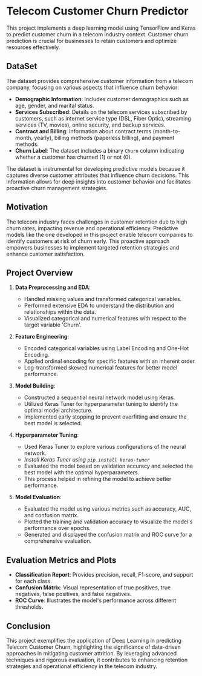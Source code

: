 # Telecom Customer Churn Predictor

This project implements a deep learning model using TensorFlow and Keras to predict customer churn in a telecom industry context. Customer churn prediction is crucial for businesses to retain customers and optimize resources effectively.

## DataSet
The dataset provides comprehensive customer information from a telecom company, focusing on various aspects that influence churn behavior:
- **Demographic Information**: Includes customer demographics such as age, gender, and marital status.
- **Services Subscribed**: Details on the telecom services subscribed by customers, such as internet service type (DSL, Fiber Optic), streaming services (TV, movies), online security, and backup services.
- **Contract and Billing**: Information about contract terms (month-to-month, yearly), billing methods (paperless billing), and payment methods.
- **Churn Label**: The dataset includes a binary `Churn` column indicating whether a customer has churned (1) or not (0).

The dataset is instrumental for developing predictive models because it captures diverse customer attributes that influence churn decisions. This information allows for deep insights into customer behavior and facilitates proactive churn management strategies.

## Motivation
The telecom industry faces challenges in customer retention due to high churn rates, impacting revenue and operational efficiency. Predictive models like the one developed in this project enable telecom companies to identify customers at risk of churn early. This proactive approach empowers businesses to implement targeted retention strategies and enhance customer satisfaction.

## Project Overview

1. **Data Preprocessing and EDA**: 
    - Handled missing values and transformed categorical variables.
    - Performed extensive EDA to understand the distribution and relationships within the data.
    - Visualized categorical and numerical features with respect to the target variable 'Churn'.

2. **Feature Engineering**:
    - Encoded categorical variables using Label Encoding and One-Hot Encoding.
    - Applied ordinal encoding for specific features with an inherent order.
    - Log-transformed skewed numerical features for better model performance.

3. **Model Building**:
    - Constructed a sequential neural network model using Keras.
    - Utilized Keras Tuner for hyperparameter tuning to identify the optimal model architecture.
    - Implemented early stopping to prevent overfitting and ensure the best model is selected.

4. **Hyperparameter Tuning**:
    - Used Keras Tuner to explore various configurations of the neural network.
    - *Install Keras Tuner using `pip install keras-tuner`*
    - Evaluated the model based on validation accuracy and selected the best model with the optimal hyperparameters.
    - This process helped in refining the model to achieve better performance.

5. **Model Evaluation**:
    - Evaluated the model using various metrics such as accuracy, AUC, and confusion matrix.
    - Plotted the training and validation accuracy to visualize the model's performance over epochs.
    - Generated and displayed the confusion matrix and ROC curve for a comprehensive evaluation.

## Evaluation Metrics and Plots

- **Classification Report**: Provides precision, recall, F1-score, and support for each class.
- **Confusion Matrix**: Visual representation of true positives, true negatives, false positives, and false negatives.
- **ROC Curve**: Illustrates the model's performance across different thresholds.

## Conclusion
This project exemplifies the application of Deep Learning in predicting Telecom Customer Churn, highlighting the significance of data-driven approaches in mitigating customer attrition. By leveraging advanced techniques and rigorous evaluation, it contributes to enhancing retention strategies and operational efficiency in the telecom industry.
